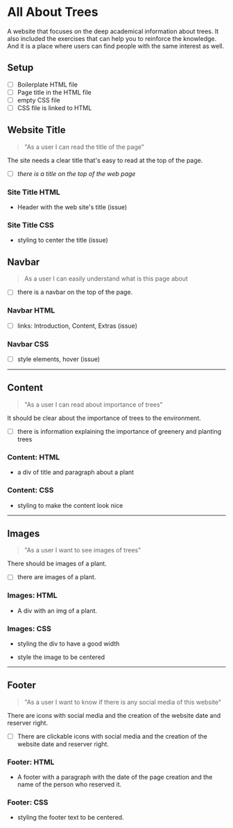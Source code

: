 # All About Trees

A website that focuses on the deep academical information about trees. It also
included the exercises that can help you to reinforce the knowledge. And it is a
place where users can find people with the same interest as well.

## Setup

- [ ] Boilerplate HTML file
- [ ] Page title in the HTML file
- [ ] empty CSS file
- [ ] CSS file is linked to HTML

<!-- copy this section once for each must-have user story -->

## Website Title

<!-- user story -->

> "As a user I can read the title of the page"

<!-- detailed description -->

The site needs a clear title that's easy to read at the top of the page.

<!-- acceptance criteria -->

- [ ] _there is a title on the top of the web page_

<!-- code you think you will need -->

### Site Title HTML

- Header with the web site's title (issue)

### Site Title CSS

- styling to center the title (issue)

## Navbar

> As a user I can easily understand what is this page about

- [ ] there is a navbar on the top of the page.

### Navbar HTML

- [ ] links: Introduction, Content, Extras (issue)

### Navbar CSS

- [ ] style elements, hover (issue)

---

## Content

> "As a user I can read about importance of trees"

It should be clear about the importance of trees to the environment.

- [ ] there is information explaining the importance of greenery and planting
      trees

### Content: HTML

- a div of title and paragraph about a plant

### Content: CSS

- styling to make the content look nice

---

## Images

> "As a user I want to see images of trees"

There should be images of a plant.

- [ ] there are images of a plant.

### Images: HTML

- A div with an img of a plant.

### Images: CSS

- styling the div to have a good width

- style the image to be centered

---

## Footer

> "As a user I want to know if there is any social media of this website"

There are icons with social media and the creation of the website date and
reserver right.

- [ ] There are clickable icons with social media and the creation of the
      website date and reserver right.

### Footer: HTML

- A footer with a paragraph with the date of the page creation and the name of
  the person who reserved it.

### Footer: CSS

- styling the footer text to be centered.
